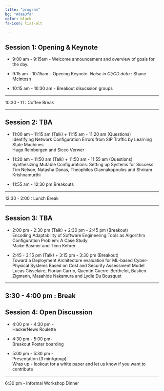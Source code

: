```yaml
---
title: "program"
bg: "#dae3fa"
color: black
fa-icon: list-alt

---
```


## Session 1: Opening &amp; Keynote


- 9:00 am - 9:15am - 
	Welcome announcement and overview of goals for the day. 

- 9:15 am - 10:15am - 
	Opening Keynote. 
 _Noise in CI/CD data_ : Shane McIntosh

- 10:15 am - 10:30 am - 
	Breakout disucssion groups 

---

10:30 - 11 : Coffee Break

---

## Session 2: TBA

- 11:00 am - 11:15 am (Talk) + 11:15 am - 11:20 am (Questions) </br>
Identifying Network Configuration Errors from SIP Traffic by Learning State Machines </br>
Hugo Reinbergen and Sicco Verwer 

-	11:20 am - 11:50 am (Talk) + 11:50 am - 11:55 am (Questions) </br>
Synthesizing Mutable Configurations: Setting up Systems for Success </br>
Tim Nelson, Natasha Danas, Theophilos Giannakopoulos and Shriram Krishnamurthi 

-	11:55 am - 12:30 pm 
Breakouts

---

12:30 - 2:00 : Lunch Break

---

## Session 3: TBA

- 2:00 pm - 2:30 pm (Talk) + 2:30 pm - 2:45 pm (Breakout) </br>
Encoding Adaptability of Software Engineering Tools as Algorithm Configuration Problem: A Case Study </br>
Maike Basmer and Timo Kehrer 

-	2:45 - 3:15 pm (Talk) + 3:15 pm - 3:30 pm (Breakout) </br>
Toward a Deployment Architecture evaluation for ML-based Cyber-Physical Systems Based on Cost and Security Assessment Model </br>
Lucas Gisselaire, Florian Carrio, Quentin Guerre-Berthelot, Bastien Zigmann, Masahide Nakamura and Lydie Du Bousquet

---

3:30 - 4:00 pm : Break
---

## Session 4: Open Discussion

- 4:00 pm - 4:30 pm - </br> 
HackerNews Roulette

- 4:30 pm - 5:00 pm- </br>
	Breakout Poster boarding

- 5:00 pm - 5:30 pm - </br>
Presentation (3 min/group) </br>
Wrap up - lookout for a white paper and let us know if you want to contribute

---

6:30 pm - Informal Workshop Dinner 

[Jürgen Cito]: http://people.csail.mit.edu/jcito
[Mark Santolucito]: http://www.marksantolcuito.com
